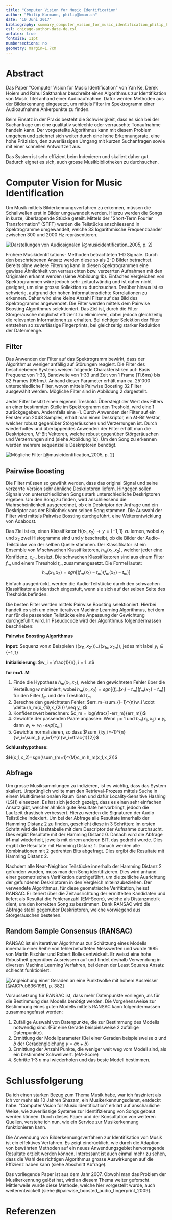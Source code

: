```yaml
---
title: "Computer Vision for Music Identification"
author: "Philip Kurmann, philip@kman.ch"
date: "10 Juni 2017"
bibliography: summary_computer_vision_for_music_identification_philip_kurmann.bib
csl: chicago-author-date-de.csl
xelatex: true
fontsize: 11pt
numbersections: no
geometry: margin=1.7cm
---
```


# Abstract
Das Paper "Computer Vision for Music Identification" von Yan Ke, Derek Hoiem und Rahul Sakthankar beschreibt einen Algorithmus zur Identifikation von Musik Titel anhand einer Audioaufnahme. Dafür werden Methoden aus der Bilderkennung eingesetzt, um mittels Filter im Spektrogramm einer Audioaufnahme Ankerpunkte zu finden.

Beim Einsatz in der Praxis besteht die Schwierigkeit, dass es sich bei der Suchanfrage um eine qualitativ schlechte oder verrauschte Tonaufnahme handeln kann. Der vorgestellte Algorithmus kann mit diesem Problem umgehen und zeichnet sich weiter durch eine hohe Erkennungsrate, eine hohe Präzision, den zuverlässigen Umgang mit kurzen Suchanfragen sowie mit einer schnellen Antwortzeit aus. 

Das System ist sehr effizient beim Indexieren und skaliert daher gut. Dadurch eignet es sich, auch grosse Musikbibliotheken zu durchsuchen.

# Computer Vision for Music Identification
Um Musik mittels Bilderkennungsverfahren zu erkennen, müssen die Schallwellen erst in Bilder umgewandelt werden. Hierzu werden die Songs in kurze, überlappende Stücke geteilt. Mittels der "Short-Term Fourier Transformation" (STFT) werden die Teilstücke anschliessend in Spektrogramme umgewandelt, welche 33 logarithmische Frequenzbänder zwischen 300 und 2000 Hz repräsentieren. 

![Darstellungen von Audiosignalen [@musicidentification_2005, p. 2]][audio_representations]

Frühere Musikidentifkations- Methoden betrachteten 1-D Signale. Durch den beschriebenen Ansatz werden diese so als 2-D Bilder betrachtet. Bereits ohne weitere Filterung kann in diesen Spektrogrammen eine gewisse Ähnlichkeit von verrauschten bzw. verzerrten Aufnahmen mit den Originalen erkannt werden (siehe Abbildung 1b). Einfaches Vergleichen von Spektrogrammen wäre jedoch sehr zeitaufwändig und ist daher nicht geeignet, um eine grosse Kollektion zu durchsuchen. Darüber hinaus ist es schwierig, aufgrund der hohen Informationsdichte Korrelationen zu erkennen. Daher wird eine kleine Anzahl Filter auf das Bild des Spektrogramms angewendet. Die Filter werden mittels dem Pairwise Boosting Algorithmus selektioniert. Das Ziel ist, durch die Filter Störgeräusche möglichst effizient zu eliminieren, dabei jedoch gleichzeitig die relevanten Informationen zu erhalten. Bei richtiger Selektion der Filter entstehen so zuverlässige Fingerprints, bei gleichzeitig starker Reduktion der Datenmenge.

## Filter
Das Anwenden der Filter auf das Spektrogramm bewirkt, dass der Algorithmus weniger anfällig auf Störungen reagiert. Die Filter des beschriebenen Systems weisen folgende Charakteristiken auf: Basis Frequenz von 1-33, Bandweite von 1-33 und Zeit von 1 Frame (11.6ms) bis 82 Frames (951ms). Anhand dieser Parameter erhält man ca. 25'000 unterschiedliche Filter, wovon mittels Pairwise Boosting 32 Filter ausgewählt werden. Mögliche Filter sind in Abbildung 2 dargestellt.

Jeder Filter besitzt einen eigenen Treshold. Übersteigt der Wert des Filters an einer bestimmten Stelle im Spektrogramm den Treshold, wird eine 1 zurückgegeben. Andernfalls eine -1. Durch Anwenden der Filter auf ein Fenster von 2048 Samples, erhält man einen Deskriptor, ein _M_-Bit Vektor, welcher robust gegenüber Störgeräuschen und Verzerrungen ist. Durch wiederholtes und überlappendes Anwenden der Filter erhält man die Deskriptoren, _M_-Bit Vektoren, welche robust gegenüber Störgeräuschen und Verzerrungen sind (siehe Abbildung 1c). Um den Song zu erkennen werden mehrere sequenzielle Deskriptoren benötigt.

![Mögliche Filter [@musicidentification_2005, p. 2]][filter]


## Pairwise Boosting
Die Filter müssen so gewählt werden, dass das original Signal und seine verzerrte Version sehr ähnliche Deskriptoren liefern. Hingegen sollen Signale von unterschiedlichen Songs stark unterschiedliche Deskriptoren ergeben. Um den Song zu finden, wird anschliessend die Wahrscheinlichkeit ausgerechnet, ob ein Deskriptor der Anfrage und ein Deskriptor aus der Bibliothek vom selben Song stammen. Die Auswahl der Filter wird mittels Pairwise Bossting durchgeführt, eine Weiterentwicklung von Adaboost.

Das Ziel ist es, einen Klassifikator $H(x_1,x_2) \to y=\{-1,1\}$ zu lernen, wobei $x_1$ und $x_2$ zwei Histogramme sind und $y$ beschreibt, ob die Bilder der Audio-Teilstücke von der selben Quelle stammen. Der Klassifikator ist ein Ensemble von _M_ schwachen Klassifikatoren, $h_m(x_1, x_2)$, welcher jeder eine Konfidenz, $c_m$, besitzt. Die schwachen Klassifikatoren sind aus einem Filter $f_m$ und einem Threshold $t_m$ zusammengesetzt. Die Formel lautet:
$$h_m(x_1,x_2) = sgn[(f_m(x_1)-t_m)(f_m(x_2)-t_m)]$$

Einfach ausgedrückt, werden die Audio-Teilstücke durch den schwachen Klassifikator als identisch eingestuft, wenn sie sich auf der selben Seite des Tresholds befinden.

Die besten Filter werden mittels Pairwise Boosting selektioniert. Hierbei handelt es sich um einen iterativen Machine Learning Algorithmus, bei dem nur für die passenden Teilstücke eine Anpassung der Gewichtung durchgeführt wird. In Pseudocode wird der Algorithmus folgendermassen beschrieben:

__Pairwise Boosting Algorithmus__

__input:__ Sequenz von $n$ Beispielen $\langle(x_{11},x_{21})\rangle..\langle(x_{1n},x_{2n})\rangle$, jedes mit label $y_i \in \{-1,1\}$

__Initialisierung__: $w_i = \frac{1}{n}, i = 1..n$

__for m=1..M__

  1. Finde die Hypothese $h_m(x_1,x_2)$, welche den gewichteten Fehler über die Verteilung $w$ minimiert, wobei $h_m(x_1,x_2) = sgn[(f_m(x_1)-t_m)(f_m(x_2)-t_m)]$ für den Filter $f_m$ und den Treshold $t_m$
  2. Berechne den gewichteten Fehler: $err_m=\sum_{i=1}^{n}w_i \cdot \delta (h_m(x_{1i},x_{2i}) \neq y_i)$
  3. Konfidenzwert berechnen: $c_m = log(\frac{1-err_m}{err_m})$
  4. Gewichte der passenden Paare anpassen: Wenn $_i=1$ und $h_m(x_1,x_2) \neq y_i$, dann $w_i \leftarrow w_i \cdot exp[c_m]$
  5. Gewichte normalisieren, so dass $\sum_{i:y_i=-1}^{n}{w_i=\sum_{i:y_i=1}^{n}w_i=\frac{1}{2}}$

__Schlusshypothese:__

$H(x_1,x_2)=sgn(\sum_{m=1}^{M}c_m h_m(x_1,x_2))$


## Abfrage
Um grosse Musiksammlungen zu indizieren, ist es wichtig, dass das System skaliert. Ursprünglich wollte man den Retrieval-Prozess mittels Suche in einem Multidimensionalen Raum lösen und dafür Locality-Sensitive Hashing (LSH) einsetzen. Es hat sich jedoch gezeigt, dass es einen sehr einfachen Ansatz gibt, welcher ähnlich gute Resultate hervorbringt, jedoch die Laufzeit drastisch verbessert. Hierzu werden die Signaturen der Audio Teilstücke indexiert. Um bei der Abfrage alle Resultate innerhalb der Hamming Distanz 2 zu finden, geschieht diese in 3 Schritten: Im ersten Schritt wird die Hashtabelle mit dem Descriptor der Aufnahme durchsucht. Dies ergibt Resultate mit der Hamming Distanz 0. Danach wird die Abfrage _M_-mal wiederholt, jeweils mit einem anderen BIT, das gedreht wurde. Dies ergibt die Resultate mit Hamming Distanz 1. Danach werden alle Kombinationen mit 2 gedrehten Bits abgefragt. Dies ergibt die Resultate mit Hamming Distanz 2.

Nachdem alle Near-Neighbor Teilstücke innerhalb der Hamming Distanz 2 gefunden wurden, muss man den Song identifizieren. Dies wird anhand einer geometrischen Verifikation durchgeführt, um die zeitliche Ausrichtung der gefundenen Deskriptoren in den Vergleich miteinzubeziehen. Der verwendete Algorithmus, für diese geometrische Verifikation, heisst RANSAC. Er iteriert über die Zeitausrichtung der ermittelten Kandidaten und liefert als Resultat die Fehleranzahl (EM-Score), welche als Distanzmetrik dient, um den korrekten Song zu bestimmen. Dank RANSAC wird die Abfrage stabil gegenüber Deskriptoren, welche vorwiegend aus Störgeräuschen bestehen. 

## Random Sample Consensus (RANSAC)
RANSAC ist ein iterativer Algorithmus zur Schätzung eines Modells innerhalb einer Reihe von fehlerbehafteten Messwerten und wurde 1985 von Martin Fischler und Robert Bolles entwickelt. Er weisst eine hohe Robustheit gegenüber Ausreissern auf und findet deshalb Verwendung in diversen Machine Learning Verfahren, bei denen der Least Squares Ansatz schlecht funktioniert.

![Angleichung einer Geraden an eine Punktwolke mit hohem Ausreisser [@AICPub836:1981, p. 382]][ransac]

Voraussetzung für RANSAC ist, dass mehr Datenpunkte vorliegen, als für die Bestimmung des Modells benötigt werden. Die Vorgehensweise zur Bestimmung eines guten Modells mittels RANSAC kann folgendermassen zusammengefasst werden:

1. Zufällige Auswahl von Datenpunkte, die zur Bestimmung des Modells notwendig sind. (Für eine Gerade beispielsweise 2 zufällige Datenpunkte).
2. Ermittlung der Modellparameter (Bei einer Geraden beispielsweise _a_ und _b_ der Geradengleichung _y = ax + b_)
3. Ermittlung der Anzahl Punkte, die weniger weit weg vom Modell sind, als ein bestimmter Schwellwert. (eM-Score)
4. Schritte 1-3 _n_ mal wiederholen und das beste Modell bestimmen.


# Schlussfolgerung
Da ich einen starken Bezug zum Thema Musik habe, war ich fasziniert als ich vor mehr als 10 Jahren Shazam, ein Musikerkennungsdienst, entdeckt habe. “Computer Vision for Music Identification” erklärt auf anschauliche Weise, wie zuverlässige Systeme zur Identifizierung von Songs gebaut werden können. Durch dieses Paper und der Konsultation von weiteren Quellen, verstehe ich nun, wie ein Service zur Musikerkennung funktionieren kann.

Die Anwendung von Bilderkennungsverfahren zur Identifikation von Musik ist ein effektives Verfahren. Es zeigt eindrücklich, wie durch die Adaption von bewährten Methoden auf ein neues Anwendungsgebiet hervorragende Resultate erzielt werden können. Interessant ist auch einmal mehr zu sehen, dass die Wahl des richtigen Algorithmus grosse Auswirkungen auf die Effizienz haben kann (siehe Abschnitt Abfrage).

Das vorliegende Paper ist aus dem Jahr 2007. Obwohl man das Problem der Musikerkennung gelöst hat, wird an diesem Thema weiter geforscht. Mittlerweile wurde diese Methode, welche hier vorgestellt wurde, auch weiterentwickelt [siehe @pairwise_boosted_audio_fingerprint_2009].

# Referenzen
[audio_representations]: images/audio_representations.png "Von Computer Vision for Music Identification [Ke, Hoiem und Sukthankar, 2005]"
[filter]: images/filter.png "Von Computer Vision for Music Identification [Ke, Hoiem und Sukthankar, 2005]"
[ransac]: images/ransac.png "Von Random Sample Consensus: A Paradigm for Model Fitting with Apphcatlons to Image Analysis and Automated Cartography [Fischler und Bolles, 1981]"

